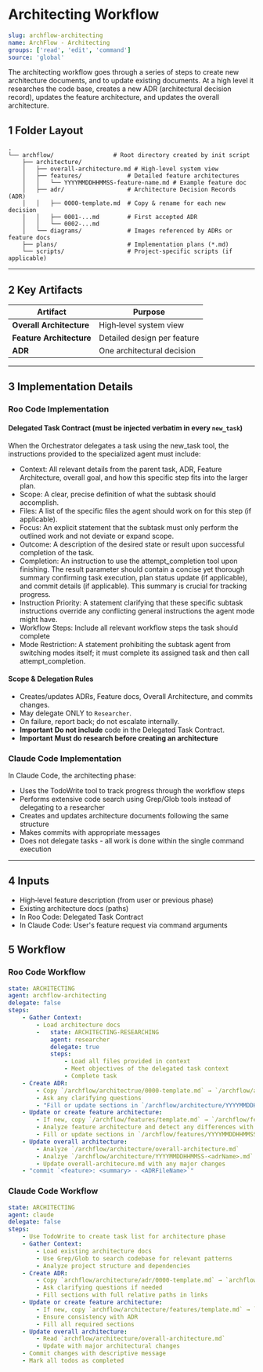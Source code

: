 # Architecting Workflow

```yaml
slug: archflow-architecting
name: ArchFlow - Architecting
groups: ['read', 'edit', 'command']
source: 'global'
```

The architecting workflow goes through a series of steps to create new architecture documents, and to update existing documents. At a high level it researches the code base, creates a new ADR (architectural decision record), updates the feature architecture, and updates the overall architecture.

## 1  Folder Layout

```
.
└── archflow/                 # Root directory created by init script
    ├── architecture/
    │   ├── overall-architecture.md # High-level system view
    │   ├── features/             # Detailed feature architectures
    │   │   └── YYYYMMDDHHMMSS-feature-name.md # Example feature doc
    │   ├── adr/                  # Architecture Decision Records (ADR)
    │   │   ├── 0000-template.md  # Copy & rename for each new decision
    │   │   ├── 0001-...md        # First accepted ADR
    │   │   └── 0002-...md
    │   └── diagrams/             # Images referenced by ADRs or feature docs
    ├── plans/                    # Implementation plans (*.md)
    └── scripts/                  # Project-specific scripts (if applicable)
```
---

## 2  Key Artifacts

| Artifact                 | Purpose
| ------------------------ | -------------------------------------
| **Overall Architecture** | High‑level system view
| **Feature Architecture** | Detailed design per feature
| **ADR**                  | One architectural decision

---

## 3  Implementation Details

### Roo Code Implementation

#### Delegated Task Contract (must be injected verbatim in every `new_task`)

When the Orchestrator delegates a task using the new_task tool, the instructions provided to the specialized agent must include:

* Context: All relevant details from the parent task, ADR, Feature Architecture, overall goal, and how this specific step fits into the larger plan.
* Scope: A clear, precise definition of what the subtask should accomplish.
* Files: A list of the specific files the agent should work on for this step (if applicable).
* Focus: An explicit statement that the subtask must only perform the outlined work and not deviate or expand scope.
* Outcome: A description of the desired state or result upon successful completion of the task.
* Completion: An instruction to use the attempt_completion tool upon finishing. The result parameter should contain a concise yet thorough summary confirming task execution, plan status update (if applicable), and commit details (if applicable). This summary is crucial for tracking progress.
* Instruction Priority: A statement clarifying that these specific subtask instructions override any conflicting general instructions the agent mode might have.
* Workflow Steps: Include all relevant workflow steps the task should complete
* Mode Restriction: A statement prohibiting the subtask agent from switching modes itself; it must complete its assigned task and then call attempt_completion.

#### Scope & Delegation Rules

* Creates/updates ADRs, Feature docs, Overall Architecture, and commits changes.
* May delegate ONLY to `Researcher`.
* On failure, report back; do not escalate internally.
* **Important** **Do not include** code in the Delegated Task Contract.
* **Important** **Must do research before creating an architecture**

### Claude Code Implementation

In Claude Code, the architecting phase:
* Uses the TodoWrite tool to track progress through the workflow steps
* Performs extensive code search using Grep/Glob tools instead of delegating to a researcher
* Creates and updates architecture documents following the same structure
* Makes commits with appropriate messages
* Does not delegate tasks - all work is done within the single command execution

---

## 4  Inputs
* High‑level feature description (from user or previous phase)
* Existing architecture docs (paths)
* In Roo Code: Delegated Task Contract
* In Claude Code: User's feature request via command arguments

## 5  Workflow

### Roo Code Workflow
```yaml
state: ARCHITECTING
agent: archflow-architecting
delegate: false
steps:
    - Gather Context:
        - Load architecture docs
        -   state: ARCHITECTING-RESEARCHING
            agent: researcher
            delegate: true
            steps:
                - Load all files provided in context
                - Meet objectives of the delegated task context
                - Complete task
    - Create ADR:
        - Copy `/archflow/architectrue/0000-template.md` → `/archflow/architecture/YYYYMMDDHHMMSS-<adrName>.md`
        - Ask any clarifying questions
        - "Fill or update sections in `/archflow/architecture/YYYYMMDDHHMMSS-<adrName>.md` - Must embed *full relative paths* in ADR links."
    - Update or create feature architecture:
        - If new, copy `/archflow/features/template.md` → `/archflow/features/YYYYMMDDHHMMSS-<genericFeatureName>.md`
        - Analyze feature architecture and detect any differences with the ADR
        - Fill or update sections in `/archflow/features/YYYYMMDDHHMMSS-<genericFeatureName>.md`
    - Update overall architecture:
        - Analyze `/archflow/architecture/overall-architecture.md`
        - Analzye `/archflow/architecture/YYYYMMDDHHMMSS-<adrName>.md`
        - Update overall-architecure.md with any major changes
    - "commit `<feature>: <summary> - <ADRFileName>`"
```

### Claude Code Workflow
```yaml
state: ARCHITECTING
agent: claude
delegate: false
steps:
    - Use TodoWrite to create task list for architecture phase
    - Gather Context:
        - Load existing architecture docs
        - Use Grep/Glob to search codebase for relevant patterns
        - Analyze project structure and dependencies
    - Create ADR:
        - Copy `archflow/architecture/adr/0000-template.md` → `archflow/architecture/adr/YYYYMMDDHHMMSS-<adrName>.md`
        - Ask clarifying questions if needed
        - Fill sections with full relative paths in links
    - Update or create feature architecture:
        - If new, copy `archflow/architecture/features/template.md` → `archflow/architecture/features/YYYYMMDDHHMMSS-<featureName>.md`
        - Ensure consistency with ADR
        - Fill all required sections
    - Update overall architecture:
        - Read `archflow/architecture/overall-architecture.md`
        - Update with major architectural changes
    - Commit changes with descriptive message
    - Mark all todos as completed
```
